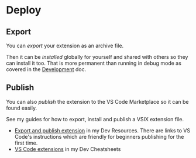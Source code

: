 # Deploy


## Export

You can _export_ your extension as an archive file.

Then it can be _installed_ globally for yourself and shared with others so they can install it too. That is more permanent than running in debug mode as covered in the [Development](development.md#start-the-extension) doc.


## Publish

You can also _publish_ the extension to the VS Code Marketplace so it can be found easily.

See my guides for how to export, install and publish a VSIX extension file.

- [Export and publish extension](https://michaelcurrin.github.io/dev-cheatsheets/cheatsheets/vscode-extensions/extension/) in my Dev Resources. There are links to VS Code's instructions which are friendly for beginners publishing for the first time.
- [VS Code extensions](https://michaelcurrin.github.io/dev-cheatsheets/cheatsheets/other/vscode-extensions/) in my Dev Cheatsheets
